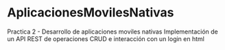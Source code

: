 # AplicacionesMovilesNativas
Practica 2 - Desarrollo de aplicaciones moviles nativas
Implementación de un API REST de operaciones CRUD e interacción con un login en html
